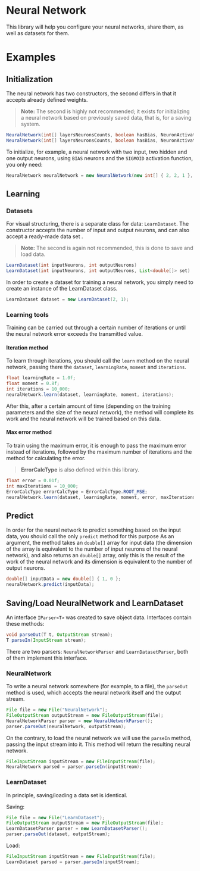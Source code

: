 # Neural Network

This library will help you configure your neural networks, share them, as well as datasets for them.

# Examples
## Initialization
The neural network has two constructors, the second differs in that it accepts already defined weights.
> **Note:** The second is highly not recommended; it exists for initializing a neural network based on previously saved data, that is, for a saving system.
```java
NeuralNetwork(int[] layersNeuronsCounts, boolean hasBias, NeuronActivation neuronActivation)
NeuralNetwork(int[] layersNeuronsCounts, boolean hasBias, NeuronActivation neuronActivation, double[][][] weights)
```
To initialize, for example, a neural network with two input, two hidden and one output neurons, using `BIAS` neurons and the `SIGMOID` activation function, you only need:
```java
NeuralNetwork neuralNetwork = new NeuralNetwork(new int[] { 2, 2, 1 }, true, NeuronActivation.SIGMOID);
```
## Learning
### Datasets
For visual structuring, there is a separate class for data: `LearnDataset`.
The constructor accepts the number of input and output neurons, and can also accept a ready-made data set .
> **Note:** The second is again not recommended, this is done to save and load data.
```java
LearnDataset(int inputNeurons, int outputNeurons)
LearnDataset(int inputNeurons, int outputNeurons, List<double[]> set)
```
In order to create a dataset for training a neural network, you simply need to create an instance of the LearnDataset class.
```java
LearnDataset dataset = new LearnDataset(2, 1);
```
### Learning tools
Training can be carried out through a certain number of iterations or until the neural network error exceeds the transmitted value.
#### Iteration method
To learn through iterations, you should call the `learn` method on the neural network, passing there the `dataset`, `learningRate`, `moment` and `iterations`.
```java
float learningRate = 1.0f;  
float moment = 0.8f;  
int iterations = 10_000;  
neuralNetwork.learn(dataset, learningRate, moment, iterations);
```
After this, after a certain amount of time (depending on the training parameters and the size of the neural network), the method will complete its work and the neural network will be trained based on this data.
#### Max error method
To train using the maximum error, it is enough to pass the maximum error instead of iterations, followed by the maximum number of iterations and the method for calculating the error.
> **ErrorCalcType** is also defined within this library.
```java
float error = 0.01f;
int maxIterations = 10_000;
ErrorCalcType errorCalcType = ErrorCalcType.ROOT_MSE;
neuralNetwork.learn(dataset, learningRate, moment, error, maxIterations, errorCalcType);
```
## Predict
In order for the neural network to predict something based on the input data, you should call the only `predict` method for this purpose
As an argument, the method takes an `double[]` array for input data (the dimension of the array is equivalent to the number of input neurons of the neural network), and also returns an `double[]` array, only this is the result of the work of the neural network and its dimension is equivalent to the number of output neurons.
```java
double[] inputData = new double[] { 1, 0 };  
neuralNetwork.predict(inputData);
```
## Saving/Load NeuralNetwork and LearnDataset
An interface `IParser<T>` was created to save object data.
Interfaces contain these methods:
```java
void parseOut(T t, OutputStream stream);  
T parseIn(InputStream stream);
```
There are two parsers: `NeuralNetworkParser` and `LearnDatasetParser`, both of them implement this interface.
### NeuralNetwork
To write a neural network somewhere (for example, to a file), the `parseOut` method is used, which accepts the neural network itself and the output stream.
```java
File file = new File("NeuralNetwork");  
FileOutputStream outputStream = new FileOutputStream(file);  
NeuralNetworkParser parser = new NeuralNetworkParser();  
parser.parseOut(neuralNetwork, outputStream);
```
On the contrary, to load the neural network we will use the `parseIn` method, passing the input stream into it. This method will return the resulting neural network.
```java
FileInputStream inputStream = new FileInputStream(file);  
NeuralNetwork parsed = parser.parseIn(inputStream);
```
### LearnDataset
In principle, saving/loading a data set is identical.

Saving:
```java
File file = new File("LearnDataset");  
FileOutputStream outputStream = new FileOutputStream(file);  
LearnDatasetParser parser = new LearnDatasetParser();  
parser.parseOut(dataset, outputStream);
```
Load:
```java
FileInputStream inputStream = new FileInputStream(file);  
LearnDataset parsed = parser.parseIn(inputStream);
```
